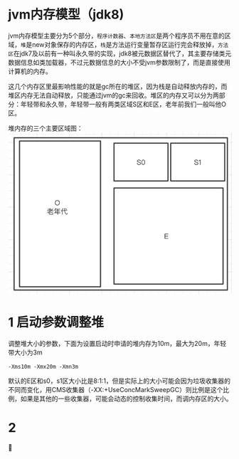 # jvm内存模型（jdk8)
jvm内存模型主要分为5个部分，`程序计数器`、`本地方法区`是两个程序员不用在意的区域，`堆`是new对象保存的内存区，`栈`是方法运行变量暂存区运行完会释放掉，`方法区`在jdk7及以前有一种叫永久带的实现，jdk8被元数据区替代了，其主要存储类元数据信息如类加载器，不过元数据信息的大小不受jvm参数限制了，而是直接使用计算机的内存。

这几个内存区里最影响性能的就是gc所在的堆区，因为栈是自动释放内存的，而堆区内存无法自动释放，只能通过jvm的gc来回收。堆区的内存又可以分为两部分：年轻带和永久带，年轻带一般有两类区域S区和E区，老年前我们一般叫他O区。

堆内存的三个主要区域图：
![image](img/15.jpg)

# 1 启动参数调整堆
调整堆大小的参数，下面为设置启动时申请的堆内存为10m，最大为20m，年轻带大小为3m
```
-Xms10m -Xmx20m -Xmn3m
```
默认的E区和s0，s1区大小比是8:1:1，但是实际上的大小可能会因为垃圾收集器的不同而变化，用CMS收集器（-XX:+UseConcMarkSweepGC）则比例是这个比例，如果是其他的一些收集器，可能会动态的控制收集时间，而调内存区的大小。
# 2

